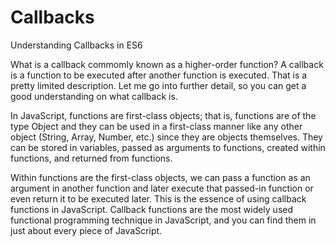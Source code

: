 # Callbacks
Understanding Callbacks in ES6

What is a callback commomly known as a higher-order function? A callback is a function to be executed after another function is executed. 
That is a pretty limited description. Let me go into further detail, so you can get a good understanding on what callback is. 

In JavaScript, functions are first-class objects; that is, functions are of the type Object and they can be used in a first-class manner like any other object (String, Array, Number, etc.) since they are objects themselves. They can be stored in variables, passed as arguments to functions, created within functions, and returned from functions.

Within functions are the first-class objects, we can pass a function as an argument in another function and later execute that passed-in function or even return it to be executed later. This is the essence of using callback functions in JavaScript. Callback functions are the most widely used functional programming technique in JavaScript, and you can find them in just about every piece of JavaScript. 

